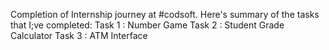 Completion of Internship journey at #codsoft.
Here's summary of the tasks that I;ve completed: 
Task 1 : Number Game
Task 2 : Student Grade Calculator
Task 3 : ATM Interface
